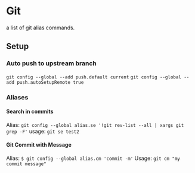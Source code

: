 # Git
a list of git alias commands.

## Setup
### Auto push to upstream branch
`git config --global --add push.default current`
`git config --global --add push.autoSetupRemote true`

### Aliases

#### Search in commits
Alias: `git config --global alias.se '!git rev-list --all | xargs git grep -F'`
usage: `git se test2`

#### Git Commit with Message
Alias: `$ git config --global alias.cm 'commit -m'`
Usage: `git cm "my commit message"`



